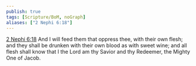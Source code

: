 ```yaml
---
publish: true
tags: [Scripture/BoM, noGraph]
aliases: ["2 Nephi 6:18"]
---
```

[2 Nephi 6:18](https://churchofjesuschrist.org/study/scriptures/bofm/2-ne/6?lang=eng&id=p18#p18) And I will feed them that oppress thee, with their own flesh; and they shall be drunken with their own blood as with sweet wine; and all flesh shall know that I the Lord am thy Savior and thy Redeemer, the Mighty One of Jacob.





